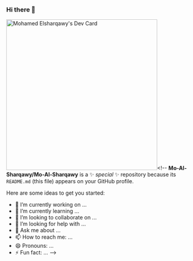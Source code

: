 ### Hi there 👋
<a href="https://app.daily.dev/Spike"><img src="https://api.daily.dev/devcards/59cf792c11db4b97b00e3d8428d2be9b.png?r=gpe" width="400" alt="Mohamed Elsharqawy's Dev Card"/></a><!--
**Mo-Al-Sharqawy/Mo-Al-Sharqawy** is a ✨ _special_ ✨ repository because its `README.md` (this file) appears on your GitHub profile.

Here are some ideas to get you started:

- 🔭 I’m currently working on ...
- 🌱 I’m currently learning ...
- 👯 I’m looking to collaborate on ...
- 🤔 I’m looking for help with ...
- 💬 Ask me about ...
- 📫 How to reach me: ...
- 😄 Pronouns: ...
- ⚡ Fun fact: ...
-->

